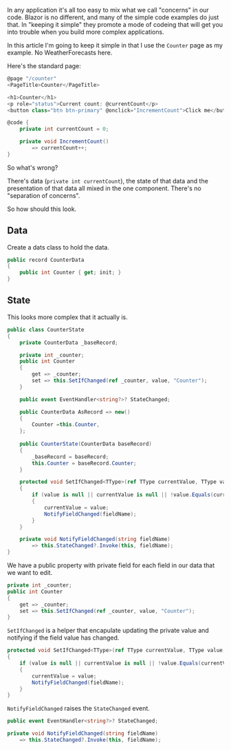In any application it's all too easy to mix what we call "concerns" in our code.   Blazor is no different, and many of the simple code examples do just that.  In "keeping it simple" they promote a mode of codeing that will get you into trouble when you build more complex applications.

In this article I'm going to keep it simple in that I use the `Counter` page as my example.  No WeatherForecasts here.

Here's the standard page:

```csharp
@page "/counter"
<PageTitle>Counter</PageTitle>

<h1>Counter</h1>
<p role="status">Current count: @currentCount</p>
<button class="btn btn-primary" @onclick="IncrementCount">Click me</button>

@code {
    private int currentCount = 0;

    private void IncrementCount()
        => currentCount++;
}
```

So what's wrong?

There's data (`private int currentCount`), the state of that data and the presentation of that data all mixed in the one component.  There's no "separation of concerns".

So how should this look.

## Data

Create a dats class to hold the data.

```csharp
public record CounterData
{
    public int Counter { get; init; }
}
```

## State

This looks more complex that it actually is.

```csharp
public class CounterState
{
    private CounterData _baseRecord;

    private int _counter;
    public int Counter
    {
        get => _counter;
        set => this.SetIfChanged(ref _counter, value, "Counter");
    }

    public event EventHandler<string?>? StateChanged;

    public CounterData AsRecord => new()
    {
        Counter =this.Counter,
    };
    
    public CounterState(CounterData baseRecord)
    {
        _baseRecord = baseRecord;
        this.Counter = baseRecord.Counter;
    }

    protected void SetIfChanged<TType>(ref TType currentValue, TType value, string fieldName)
    {
        if (value is null || currentValue is null || !value.Equals(currentValue))
        {
            currentValue = value;
            NotifyFieldChanged(fieldName);
        }
    }

    private void NotifyFieldChanged(string fieldName)
        => this.StateChanged?.Invoke(this, fieldName);
}
```

We have a public property with private field for each field in our data that we want to edit.

```csharp
private int _counter;
public int Counter
{
    get => _counter;
    set => this.SetIfChanged(ref _counter, value, "Counter");
}
```

`SetIfChanged` is a helper that encapulate updating the private value and notifying if the field value has changed.

```csharp
protected void SetIfChanged<TType>(ref TType currentValue, TType value, string fieldName)
{
    if (value is null || currentValue is null || !value.Equals(currentValue))
    {
        currentValue = value;
        NotifyFieldChanged(fieldName);
    }
}
```

`NotifyFieldChanged` raises the `StateChanged` event.

```csharp
public event EventHandler<string?>? StateChanged;

private void NotifyFieldChanged(string fieldName)
    => this.StateChanged?.Invoke(this, fieldName);
```